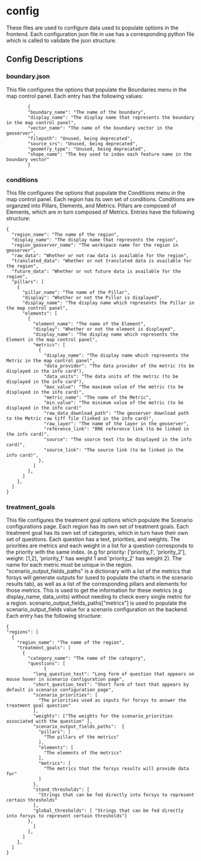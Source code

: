 # config
These files are used to configure data used to populate options in the frontend. Each configuration json file in use has a corresponding python file which is called to validate the json structure.

## Config Descriptions

### boundary.json
This file configures the options that populate the Boundaries menu in the map control panel. Each entry has the following values:

            { 
            "boundary_name": "The name of the boundary",
            "display_name": "The display name that represents the boundary in the map control panel",
            "vector_name": "The name of the boundary vector in the geoserver",
            "filepath": "Unused, being deprecated",
            "source_srs": "Unused, being deprecated",
            "geometry_type": "Unused, being deprecated",
            "shape_name": "The key used to index each feature name in the boundary vector"
            }

### conditions
This file configures the options that populate the Conditions menu in the map control panel. Each region has its own set of conditions. Conditions are organzed into Pillars, Elements, and Metrics. Pillars are composed of Elements, which are in turn composed of Metrics. Entries have the following structure: 

    {
      "region_name": "The name of the region",
      "display_name": "The display name that represents the region",
      "region_geoserver_name": "The workspace name for the region in geoserver",
      "raw_data": "Whether or not raw data is available for the region",
      "translated_data": "Whether or not translated data is available for the region",
      "future_data": "Whether or not future data is available for the region",
      "pillars": [
        {
          "pillar_name": "The name of the Pillar",
          "display": "Whether or not the Pillar is displayed",
          "display_name": "The display name which represents the Pillar in the map control panel",
          "elements": [
            {
              "element_name": "The name of the Element",
              "display": "Whether or not the element is displayed",
              "display_name": "The display name which represents the Element in the map control panel",
              "metrics": [
                {
                  "display_name": "The display name which represents the Metric in the map control panel",
                  "data_provider": "The data provider of the metric (to be displayed in the info card"),
                  "data_units": "The data units of the metric (to be displayed in the info card"),
                  "max_value": "The maximum value of the metric (to be displayed in the info card)",
                  "metric_name": "The name of the Metric",
                  "min_value": "The minimum value of the metric (to be displayed in the info card)"
                  "raw_data_download_path": "The geoserver download path to the Metric raw tiff file (linked in the info card)",
                  "raw_layer": "The name of the layer in the geoserver",
                  "reference_link": "RRK reference link (to be linked in the info card)",
                  "source": "The source text (to be displayed in the info card)",
                  "source_link": "The source link (to be linked in the info card)",
                },
              ]
            },
          ]
        },
      ]
    }

### treatment_goals
This file configures the treatment goal options which populate the Scenario configurations page. Each region has its own set of treatment goals. Each treatment goal has its own set of categories, which in turn have their own set of questions. Each question has a text, priorities, and weights. The priorities are metrics and each weight in a list for a question corresponds to the priority with the same index. (e.g for priority: ['priority_1', 'priority_2'], weight: [1,2], 'priority_1' has weight 1 and 'priority_2' has weight 2). The name for each metric must be unique in the region. "scenario_output_fields_paths" is a dictionary with a list of the metrics that forsys will generate outputs for (used to populate the charts in the scenario results tab), as well as a list of the corresponding pillars and elements for those metrics. This is used to get the information for these metrics (e.g display_name, data_units) without needing to check every single metric for a region. scenario_output_fields_paths["metrics"] is used to populate the scenario_output_fields value for a scenario configuration on the backend. Each entry has the following structure:

    {
    "regions": [
      {
        "region_name": "The name of the region",
        "treatment_goals": [
          {
            "category_name": "The name of the category",
            "questions": [
                  {
              "long_question_text": "Long form of question that appears on mouse hover in scenario configuration page",
              "short_question_text": "Short form of text that appears by default in scenario configuration page",
              "scenario_priorities": [
                "The priorities used as inputs for forsys to answer the treatment goal question"
              ],
              "weights": ["The weights for the scenario_priorities associated with the question" ],
              "scenario_output_fields_paths":  {
                "pillars": [
                  "The pillars of the metrics"
                ],
                "elements": [
                  "The elements of the metrics"
                ],
                "metrics": [
                  "The metrics that the forsys results will provide data for"
                ]
              },
              "stand_thresholds": [
                "Strings that can be fed directly into forsys to represent certain thresholds"
              ],
              "global_thresholds": [ "Strings that can be fed directly into forsys to represent certain thresholds"]
            },
              ]
            },
          ]
        },
      ]
    }